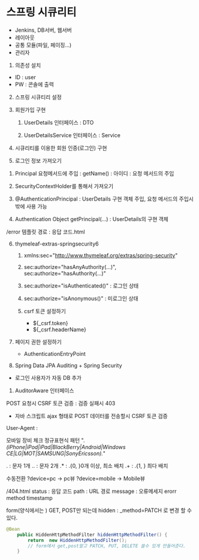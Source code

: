 # 스프링 시큐리티
   - Jenkins, DB서버, 웹서버
   - 레이아웃
   - 공통 모듈(파일, 페이징...)
   - 관리자
1. 의존성 설치
- ID : user
- PW : 콘솔에 출력
2. 스프링 시큐티리 설정
3. 회원가입 구현
    1) UserDetails 인터페이스 : DTO

    2) UserDetailsService 인터페이스 : Service

4. 시큐리티를 이용한 회원 인증(로그인) 구현
5. 로그인 정보 가져오기
1) Principal 요청메서드에 주입  : getName() : 아이디  : 요청 메서드의 주입
2) SecurityContextHolder를 통해서 가져오기
3) @AuthenticationPrincipal  : UserDetails 구현 객체 주입, 요청 메서드의 주입시 밖에 사용 가능

4) Authentication
   Object getPrincipal(...) : UserDetails의 구현 객체

/error 템플릿 경로 : 응답 코드.html

6. thymeleaf-extras-springsecurity6
    1) xmlns:sec="http://www.thymeleaf.org/extras/spring-security"

    2) sec:authorize="hasAnyAuthority(...)", sec:authorize="hasAuthority(...)"
    3) sec:authorize="isAuthenticated()" : 로그인 상태
    4) sec:authorize="isAnonymous()" : 미로그인 상태

    5) csrf 토큰 설정하기
        - ${_csrf.token}
        - ${_csrf.headerName}

7. 페이지 권한 설정하기
    - AuthenticationEntryPoint

8.  Spring Data JPA Auditing + Spring Security
- 로그인 사용자가 자동 DB 추가
1) AuditorAware 인터페이스



POST 요청시 CSRF 토큰 검증 : 검증 실패시 403
- 자바 스크립트 ajax 형태로 POST 데이터를 전송할시 CSRF 토큰 검증

User-Agent : 

모바일 장비 체크 정규표현식 패턴
".*(iPhone|iPod|iPad|BlackBerry|Android|Windows CE|LG|MOT|SAMSUNG|SonyEricsson).*"

. : 문자 1개
.. : 문자 2개
.* : .{0, }0개 이상, 최소 배치
.+ : .{1, } 최다 배치

수동전환
?device=pc -> pc뷰
?device=mobile -> Mobile뷰

/404.html
status : 응답 코드
path : URL 경로
message : 오류메세지
erorr
method
timestamp

form(양식에서는 ) GET, POST만 되는데 hidden : _method=PATCH 로 변경 할 수있다.
```java
@Bean
    public HiddenHttpMethodFilter hiddenHttpMethodFilter() {
        return  new HiddenHttpMethodFilter();
        // form에서 get,post말고 PATCH, PUT, DELETE 쓸수 있게 만들어준다.
    }
```



